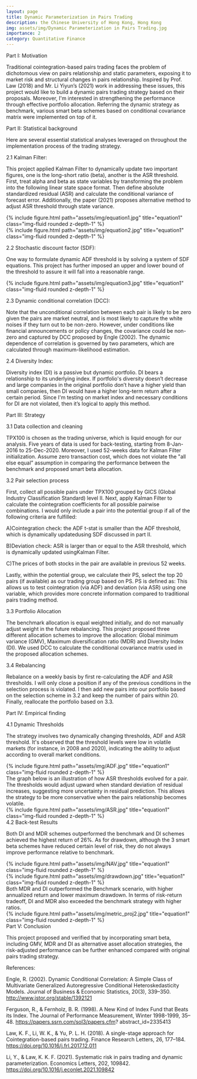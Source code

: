 ```yaml
---
layout: page
title: Dynamic Parameterization in Pairs Trading
description: the Chinese University of Hong Kong, Hong Kong
img: assets/img/Dynamic Parameterization in Pairs Trading.jpg
importance: 2
category: Quantitative Finance
---
```

Part I: Motivation 

Traditional cointegration-based pairs trading faces the problem of dichotomous view on pairs relationship and static parameters, exposing it to market risk and structural changes in pairs relationship. Inspired by Prof. Law (2018) and Mr. Li Yiyun’s (2021) work in addressing these issues, this project would like to build a dynamic pairs trading strategy based on their proposals. Moreover, I'm interested in strengthening the performance through effective portfolio allocation. Referring the dynamic strategy as benchmark, various smart beta schemes based on conditional covariance matrix were implemented on top of it. 

Part II: Statistical background 

Here are several essential statistical analyses leveraged on throughout the implementation process of the trading strategy. 

2.1 Kalman Filter:

This project applied Kalman Filter to dynamically update two important figures, one is the long-short ratio (beta), another is the ASR threshold. First, treat alpha and beta as state variables by transforming the problem into the following linear state space format. Then define absolute standardized residual (ASR) and calculate the conditional variance of forecast error. Additionally, the paper (2021) proposes alternative method to adjust ASR threshold through state variance.
<div class="row">
    <div class="col-sm mt-3 mt-md-0">
        {% include figure.html path="assets/img/equation1.jpg" title="equation1" class="img-fluid rounded z-depth-1" %}
    </div>
</div>
<div class="row">
    <div class="col-sm mt-3 mt-md-0">
        {% include figure.html path="assets/img/equation2.jpg" title="equation1" class="img-fluid rounded z-depth-1" %}
    </div>
</div>

2.2 Stochastic discount factor (SDF):

One way to formulate dynamic ADF threshold is by solving a system of SDF equations. This project has further imposed an upper and lower bound of the threshold to assure it will fall into a reasonable range.
<div class="row">
    <div class="col-sm mt-3 mt-md-0">
        {% include figure.html path="assets/img/equation3.jpg" title="equation1" class="img-fluid rounded z-depth-1" %}
    </div>
</div>

2.3 Dynamic conditional correlation (DCC):

Note that the unconditional correlation between each pair is likely to be zero given the pairs are market neutral, and is most likely to capture the white noises if they turn out to be non-zero. However, under conditions like financial announcements or policy changes, the covariance could be non-zero and captured by DCC proposed by Engle (2002). The dynamic dependence of correlation is governed by two parameters, which are calculated through maximum-likelihood estimation.

2.4 Diversity Index:

Diversity index (DI) is a passive but dynamic portfolio. DI bears a relationship to its underlying index. If portfolio's diversity doesn’t decrease and large companies in the original portfolio don’t have a higher yield than small companies, then DI would have a higher long-term return after a certain period. Since I'm testing on market index and necessary conditions for DI are not violated, then it’s logical to apply this method. 

Part III: Strategy 

3.1 Data collection and cleaning 

TPX100 is chosen as the trading universe, which is liquid enough for our analysis. Five years of data is used for back-testing, starting from 8-Jan-2016 to 25-Dec-2020. Moreover, I used 52-weeks data for Kalman Filter initialization. Assume zero transaction cost, which does not violate the "all else equal” assumption in comparing the performance between the benchmark and proposed smart beta allocation.

3.2 Pair selection process 

First, collect all possible pairs under TPX100 grouped by GICS (Global Industry Classification Standard) level II. Next, apply Kalman Filter to calculate the cointegration coefficients for all possible pairwise combinations. I would only include a pair into the potential group if all of the following criteria are fulfilled:

A)Cointegration check: the ADF t-stat is smaller than the ADF threshold, which is dynamically updatedusing SDF discussed in part II.

B)Deviation check: ASR is larger than or equal to the ASR threshold, which is dynamically updated usingKalman Filter.

C)The prices of both stocks in the pair are available in previous 52 weeks.

Lastly, within the potential group, we calculate their PS, select the top 20 pairs (if available) as our trading group based on PS. PS is defined as:
This allows us to test cointegration (via ADF) and deviation (via ASR) using one variable, which provides more concrete information compared to traditional pairs trading method. 

3.3 Portfolio Allocation 

The benchmark allocation is equal weighted initially, and do not manually adjust weight in the future rebalancing. This project proposed three different allocation schemes to improve the allocation: Global minimum variance (GMV), Maximum diversification ratio (MDR) and Diversity Index (DI). We used DCC to calculate the conditional covariance matrix used in the proposed allocation schemes. 

3.4 Rebalancing 

Rebalance on a weekly basis by first re-calculating the ADF and ASR thresholds. I will only close a position if any of the previous conditions in the selection process is violated. I then add new pairs into our portfolio based on the selection scheme in 3.2 and keep the number of pairs within 20. Finally, reallocate the portfolio based on 3.3. 

Part IV: Empirical finding 

4.1 Dynamic Thresholds 

The strategy involves two dynamically changing thresholds, ADF and ASR threshold. It's observed that the threshold levels were low in volatile markets (for instance, in 2008 and 2020), indicating the ability to adjust according to overall market conditions.
<div class="row">
    <div class="col-sm mt-3 mt-md-0">
        {% include figure.html path="assets/img/ADF.jpg" title="equation1" class="img-fluid rounded z-depth-1" %}
    </div>
</div>
The graph below is an illustration of how ASR thresholds evolved for a pair. The thresholds would adjust upward when standard deviation of residual increases, suggesting more uncertainty in residual prediction. This allows the strategy to be more conservative when the pairs relationship becomes volatile.
<div class="row">
    <div class="col-sm mt-3 mt-md-0">
        {% include figure.html path="assets/img/ASR.jpg" title="equation1" class="img-fluid rounded z-depth-1" %}
    </div>
</div>
4.2 Back-test Results

Both DI and MDR schemes outperformed the benchmark and DI schemes achieved the highest return of 26%. As for drawdown, although the 3 smart beta schemes have reduced certain level of risk, they do not always improve performance relative to benchmark.
<div class="row">
    <div class="col-sm mt-3 mt-md-0">
        {% include figure.html path="assets/img/NAV.jpg" title="equation1" class="img-fluid rounded z-depth-1" %}
    </div>
</div>
<div class="row">
    <div class="col-sm mt-3 mt-md-0">
        {% include figure.html path="assets/img/drawdown.jpg" title="equation1" class="img-fluid rounded z-depth-1" %}
    </div>
</div>
Both MDR and DI outperformed the Benchmark scenario, with higher annualized return and lower maximum drawdown. In terms of risk-return tradeoff, DI and MDR also exceeded the benchmark strategy with higher ratios.
<div class="row">
    <div class="col-sm mt-3 mt-md-0">
        {% include figure.html path="assets/img/metric_proj2.jpg" title="equation1" class="img-fluid rounded z-depth-1" %}
    </div>
</div>
Part V: Conclusion 

This project proposed and verified that by incorporating smart beta, including GMV, MDR and DI as alternative asset allocation strategies, the risk-adjusted performance can be further enhanced compared with original pairs trading strategy.

References:

Engle, R. (2002). Dynamic Conditional Correlation: A Simple Class of Multivariate Generalized Autoregressive Conditional Heteroskedasticity Models. Journal of Business & Economic Statistics, 20(3), 339–350. http://www.jstor.org/stable/1392121

Ferguson, R., & Fernholz, B. R. (1998). A New Kind of Index Fund that Beats its Index. The Journal of Performance Measurement, Winter 1998-1999, 35–48. https://papers.ssrn.com/sol3/papers.cfm? abstract_id=2335413

Law, K. F., Li, W. K., & Yu, P. L. H. (2018). A single-stage approach for Cointegration-based pairs trading. Finance Research Letters, 26, 177–184. https://doi.org/10.1016/j.frl.2017.12.011

Li, Y., & Law, K. K. F. (2021). Systematic risk in pairs trading and dynamic parameterization. Economics Letters, 202, 109842. https://doi.org/10.1016/j.econlet.2021.109842